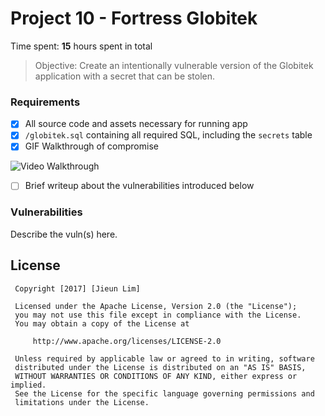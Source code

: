 
# Project 10 - Fortress Globitek

Time spent: **15** hours spent in total

> Objective: Create an intentionally vulnerable version of the Globitek application with a secret that can be stolen.

### Requirements

- [x] All source code and assets necessary for running app
- [x] `/globitek.sql` containing all required SQL, including the `secrets` table
- [x] GIF Walkthrough of compromise
<img src='http://i.imgur.com/UdyilgW.gif' title='Video Walkthrough' width='' alt='Video Walkthrough' />

- [ ] Brief writeup about the vulnerabilities introduced below

### Vulnerabilities

Describe the vuln(s) here.

## License
 
     Copyright [2017] [Jieun Lim]
 
     Licensed under the Apache License, Version 2.0 (the "License");
     you may not use this file except in compliance with the License.
     You may obtain a copy of the License at
 
         http://www.apache.org/licenses/LICENSE-2.0
 
     Unless required by applicable law or agreed to in writing, software
     distributed under the License is distributed on an "AS IS" BASIS,
     WITHOUT WARRANTIES OR CONDITIONS OF ANY KIND, either express or implied.
     See the License for the specific language governing permissions and
     limitations under the License.
